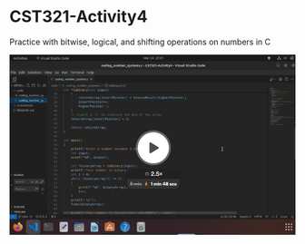 # CST321-Activity4
Practice with bitwise, logical, and shifting operations on numbers in C

[![Video](./screenshots/video.png)](https://www.loom.com/share/c70697f0bafc44f1ade8454a15c76d6c?sid=4038f36e-5ba6-4ffb-838a-ef145edb25d3)
